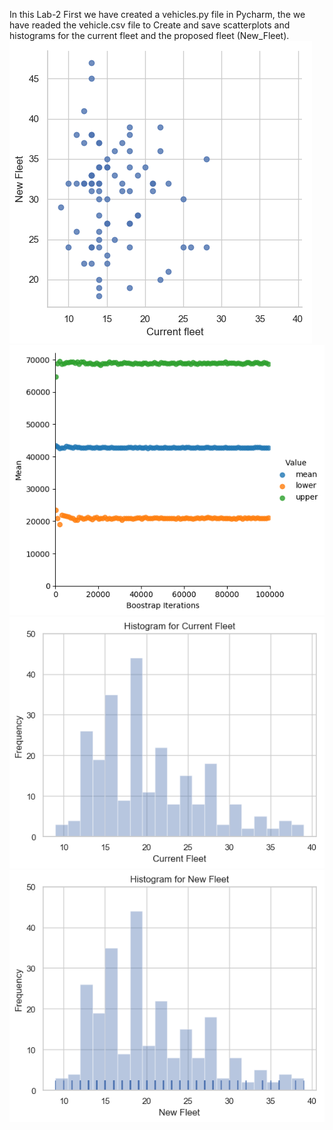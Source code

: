 In this Lab-2 First we have created a vehicles.py file in Pycharm, the we have readed the vehicle.csv file to Create and save  scatterplots and  histograms for the current fleet and the proposed fleet (New_Fleet).
![logo](./scaterplot.png?raw=true)
![logo](./bootstrap_confidence.png?raw=true)
![logo](./current_fleet_histogram.png?raw=true)
![logo](./New_Fleet_Histogram.png?raw=true)